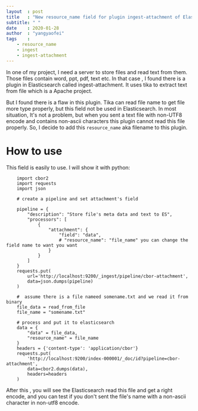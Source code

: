 ```yaml
---
layout	: post
title	: "New resource_name field for plugin ingest-attachment of Elasticsearch"
subtitle: " "
date	: 2020-01-28
author	: "yangyaofei"
tags	:
    - resource_name
    - ingest
    - ingest-attachment
---
```


In one of my project, I need a server to store files and read text from them.
Those files contain word, ppt, pdf, text etc. In that case , I found there is a
plugin in Elasticsearch called ingest-attachment. It uses tika to extract text
from file which is a Apache project.

But I found there is a flaw in this plugin. Tika can read file name to get file
more type properly, but this field not be used in Elasticsearch. In most situation,
It's not a problem, but when you sent a text file with non-UTF8 encode and contains
non-ascii characters this plugin cannot read this file properly. So, I decide to 
add this `resource_name` aka filename to this plugin.

# How to use

This field is easily to use. I will show it with python:

```
	import cbor2
	import requests
	import json

	# create a pipeline and set attachment's field

	pipeline = {
        "description": "Store file's meta data and text to ES",
        "processors": [
            {
                "attachment": {
                    "field": "data",
                    # "resource_name": "file_name" you can change the field name to want you want
                }
            }
		]
	}
	requests.put(
		url='http://localhost:9200/_ingest/pipeline/cbor-attachment',
		data=json.dumps(pipeline)
	)

	#  assume there is a file nameed somename.txt and we read it from binary
	file_data = read_from_file
	file_name = "somename.txt"

	# process and put it to elasticsearch
	data = {
		"data" = file_data,
		"resource_name" = file_name
	}
	headers = {'content-type': 'application/cbor'}
	requests.put(
    	'http://localhost:9200/index-000001/_doc/id?pipeline=cbor-attachment',
    	data=cbor2.dumps(data),
    	headers=headers
  	)
```

After this , you will see the Elasticsearch read this file and get a right encode,
and you can test if you don't sent the file's name with a non-ascii character in non-utf8
encode.


